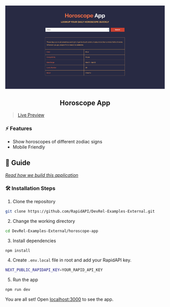 ![cover](assets/cover.png)

<div align="center">
	<h2>Horoscope App</h2>
</div>

> [Live Preview](https://rapidapi-example-horoscope-app.vercel.app/)

### ⚡️ Features

- Show horoscopes of different zodiac signs
- Mobile Friendly

## 📖 Guide

[*Read how we build this application*](https://rapidapi.com/guides/build-horoscope-app)

### 🛠️ Installation Steps

1. Clone the repository

```bash
git clone https://github.com/RapidAPI/DevRel-Examples-External.git
```

2. Change the working directory

```bash
cd DevRel-Examples-External/horoscope-app
```

3. Install dependencies

```bash
npm install
```

4. Create `.env.local` file in root and add your RapidAPI key.

```bash
NEXT_PUBLIC_RAPIDAPI_KEY=YOUR_RAPID_API_KEY
```

5. Run the app

```bash
npm run dev
```

You are all set! Open [localhost:3000](http://localhost:3000/) to see the app.

